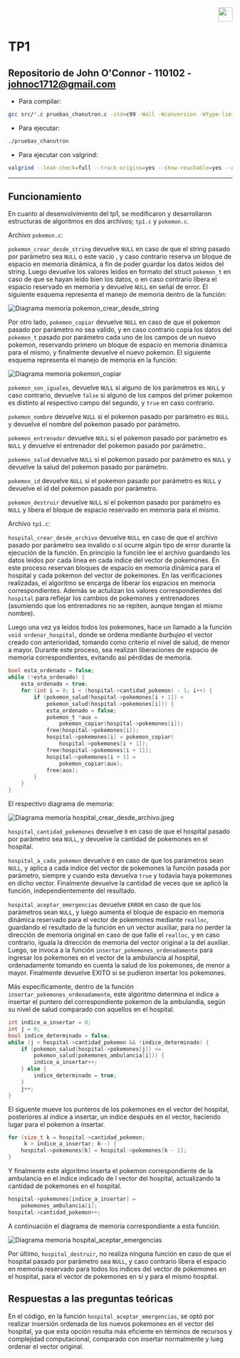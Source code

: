 <div align="right">
<img width="32px" src="img/algo2.svg">
</div>

# TP1

## Repositorio de John O'Connor - 110102 - johnoc1712@gmail.com

- Para compilar:

```bash
gcc src/*.c pruebas_chanutron.c -std=c99 -Wall -Wconversion -Wtype-limits -pedantic -Werror -O2 -g -o pruebas_chanutron
```

- Para ejecutar:

```bash
./pruebas_chanutron
```

- Para ejecutar con valgrind:
```bash
valgrind --leak-check=full --track-origins=yes --show-reachable=yes --error-exitcode=2 --show-leak-kinds=all --trace-children=yes ./pruebas_chanutron
```
---
##  Funcionamiento

En cuanto al desenvolvimiento del tp1, se modificaron y desarrollaron estructuras de algoritmos en dos archivos; `tp1.c` y `pokemon.c`.

Archivo `pokemon.c`:

`pokemon_crear_desde_string` devuelve `NULL` en caso de que el string pasado por parámetro sea `NULL` o este vacío , y caso contrario reserva un bloque de espacio en memoria dinámica, a fin de poder guardar los datos leidos del string. Luego devuelve los valores leidos en formato del struct `pokemon_t` en caso de que se hayan leido bien los datos, o en caso contrario libera el espacio reservado en memoria y devuelve `NULL` en señal de error. El siguiente esquema representa el manejo de memoria dentro de la función:

![Diagrama memoria pokemon_crear_desde_string](img/pokemon_crear_desde_string.jpeg)

Por otro lado, `pokemon_copiar` devuelve `NULL` en caso de que el pokemon pasado por parámetro no sea valido, y en caso contrario copia los datos del `pokemon_t` pasado por parámetro cada uno de los campos de un nuevo pokemon, reservando primero un bloque de espacio en memoria dinámica para el mismo, y finalmente devuelve el nuevo pokemon. El siguiente esquema representa el manejo de memoria en la función: 

![Diagrama memoria pokemon_copiar](img/pokemon_copiar.jpeg)


`pokemon_son_iguales`, devuelve `NULL` si alguno de los parámetros es `NULL` y caso contrario, devuelve `false` si alguno de los campos del primer pokemon es distinto al respectivo campo del segundo, y `true` en caso contrario.

`pokemon_nombre` devuelve `NULL` si el pokemon pasado por parámetro es `NULL` y devuelve el nombre del pokemon pasado por parámetro.

`pokemon_entrenador` devuelve `NULL` si el pokemon pasado por parámetro es `NULL` y devuelve el entrenador del pokemon pasado por parámetro..

`pokemon_salud` devuelve `NULL` si el pokemon pasado por parámetro es `NULL` y devuelve la salud del pokemon pasado por parámetro.

`pokemon_id` devuelve `NULL` si el pokemon pasado por parámetro es `NULL` y devuelve el id del pokemon pasado por parámetro.

`pokemon_destruir` devuelve `NULL` si el pokemon pasado por parámetro es `NULL` y libera el bloque de espacio reservado en memoria para el mismo.


Archivo `tp1.c`:

`hospital_crear_desde_archivo` devuelve `NULL` en caso de que el archivo pasado por parámetro sea invalido o si ocurre algún tipo de error durante la ejecución de la función. En principio la función lee el archivo guardando los datos leidos por cada linea en cada indice del vector de pokemones. En este proceso reservan bloques de espacio en memoria dinámica para el hospital y cada pokemon del vector de pokemones. En las verificaciones realizadas, el algoritmo se encarga de liberar los espacios en memoria correspondientes. Además se actulizan los valores correspondientes del `hospital` para reflejar los cambios de pokemones y entrenadores (asumiendo que los entrenadores no se repiten, aunque tengan el mismo nombre). 

Luego una vez ya leidos todos los pokemones, hace un llamado a la función `void ordenar_hospital`, donde se ordena mediante _burbujeo_ el vector creado con anterioridad, tomando como criterio el nivel de salud, de menor a mayor. Durante este proceso, sea realizan liberaciones de espacio de memoria correspondientes, evitando así pérdidas de memoria.

```c
bool esta_ordenado = false;
while (!esta_ordenado) {
    esta_ordenado = true;
    for (int i = 0; i < (hospital->cantidad_pokemon) - 1; i++) {
        if (pokemon_salud(hospital->pokemones[i + 1]) <
            pokemon_salud(hospital->pokemones[i])) {
            esta_ordenado = false;
            pokemon_t *aux =
                pokemon_copiar(hospital->pokemones[i]);
            free(hospital->pokemones[i]);
            hospital->pokemones[i] = pokemon_copiar(
                hospital->pokemones[i + 1]);
            free(hospital->pokemones[i + 1]);
            hospital->pokemones[i + 1] =
                pokemon_copiar(aux);
            free(aux);
        }
    }
}
```

El respectivo diagrama de memoria:

![Diagrama memoria hospital_crear_desde_archivo.jpeg](img/hospital_crear_desde_archivo.jpeg)


`hospital_cantidad_pokemones` devuelve `0` en caso de que el hospital pasado por parámetro sea `NULL`, y devuelve la cantidad de pokemones en el hospital.

`hospital_a_cada_pokemon` devuelve `0` en caso de que los parámetros sean `NULL`, y aplica a cada indice del vector de pokemones la función pasada por parámetro, siempre y cuando esta devuelva `true` y todavía haya pokemones en dicho vector. Finalmente devuelve la cantidad de veces que se aplicó la función, independientemente del resultado.

`hospital_aceptar_emergencias` devuelve `ERROR` en caso de que los parámetros sean `NULL`, y luego aumenta el bloque de espacio en memoria dinámica reservado para el vector de pokemones mediante `realloc`, guardando el resultado de la función en un vector auxiliar, para no perder la dirección de memoria original en caso de que falle el `realloc`, y en caso contrario, iguala la dirección de memoria del vector original a la del auxiliar. Luego, se invoca a la función `insertar_pokemones_ordenadamente` para ingresar los pokemones en el vector de la ambulancia al hospital, ordenadamente tomando en cuenta la salud de los pokemones, de menor a mayor. Finalmente devuelve EXITO si se pudieron insertar los pokemones.

Más específicamente, dentro de la función `insertar_pokemones_ordenadamente`, este algoritmo determina el índice a insertar el puntero del correspondiente pokemon de la ambulandia, según su nivel de salud comparado con aquellos en el hospital.

```c
int indice_a_insertar = 0;
int j = 0;
bool indice_determinado = false;
while (j < hospital->cantidad_pokemon && !indice_determinado) {
    if (pokemon_salud(hospital->pokemones[j]) <=
        pokemon_salud(pokemones_ambulancia[i])) {
        indice_a_insertar++;
    } else {
        indice_determinado = true;
    }
    j++;
}
```
El siguente mueve los punteros de los pokemones en el vector del hospital, posteriores al indice a insertar, un indice después en el vector, haciendo lugar para el pokemon a insertar.

```c
for (size_t k = hospital->cantidad_pokemon;
     k > indice_a_insertar; k--) {
    hospital->pokemones[k] = hospital->pokemones[k - 1];
}
```

Y finalmente este algoritmo inserta el pokemon correspondiente de la ambulancia en el indice indicado de l vector del hospital, actualizando la cantidad de pokemones en el hospital.

```c
hospital->pokemones[indice_a_insertar] =
    pokemones_ambulancia[i];
hospital->cantidad_pokemon++;
```

A continuación el diagrama de memoria correspondiente a esta función.

![Diagrama memoria hospital_aceptar_emergencias](img/hospital_aceptar_emergencias.jpeg)


Por último, `hospital_destruir`, no realiza ninguna función en caso de que el hospital pasado por parámetro sea `NULL`, y caso contrario libera el espacio en memoria reservado para todos los indices del vector de pokemones en el hospital, para el vector de pokemones en sí y para el mismo hospital.


## Respuestas a las preguntas teóricas
En el código, en la función `hospital_aceptar_emergencias`, se optó por realizar insersión ordenada de los nuevos pokemones en el vector del hospital, ya que esta opción resulta más eficiente en términos de recursos y complejidad computacional, comparado con insertar normalmente y lueg ordenar el vector original.